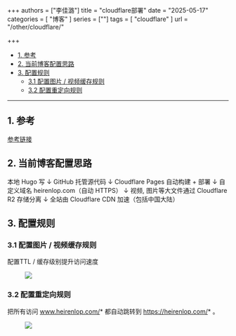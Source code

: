 +++
authors = ["李佳潞"]
title = "cloudflare部署"
date = "2025-05-17"
categories = [
    "博客"
]
series = [""]
tags = [
    "cloudflare"
]
url = "/other/cloudflare/"

+++
- [1. 参考](#1-参考)
- [2. 当前博客配置思路](#2-当前博客配置思路)
- [3. 配置规则](#3-配置规则)
  - [3.1 配置图片 / 视频缓存规则](#31-配置图片--视频缓存规则)
  - [3.2 配置重定向规则](#32-配置重定向规则)

---

## 1. 参考

[参考链接](https://akearer.top/post/how-to-setup-a-blog-with-hugo-and-cfpages/)

## 2. 当前博客配置思路

本地 Hugo 写
      ↓ GitHub 托管源代码
      ↓ Cloudflare Pages 自动构建 + 部署
      ↓ 自定义域名 heirenlop.com（自动 HTTPS）
      ↓ 视频, 图片等大文件通过 Cloudflare R2 存储分离
      ↓ 全站由 Cloudflare CDN 加速（包括中国大陆）

## 3. 配置规则
### 3.1 配置图片 / 视频缓存规则
配置TTL / 缓存级别提升访问速度
<div class="image">
            <figure>
                <a data-fancybox="gallery" href="https://cdn.heirenlop.com/other/cloudflare1.png">
<img src="https://cdn.heirenlop.com/other/cloudflare1.png" loading="lazy">
</a>
            </figure>
        </div>

### 3.2 配置重定向规则

把所有访问 www.heirenlop.com/* 都自动跳转到 https://heirenlop.com/* 。
<div class="image">
            <figure>
                <a data-fancybox="gallery" href="https://cdn.heirenlop.com/other/cloudflare2.png">
<img src="https://cdn.heirenlop.com/other/cloudflare2.png" loading="lazy">
</a>
            </figure>
        </div>